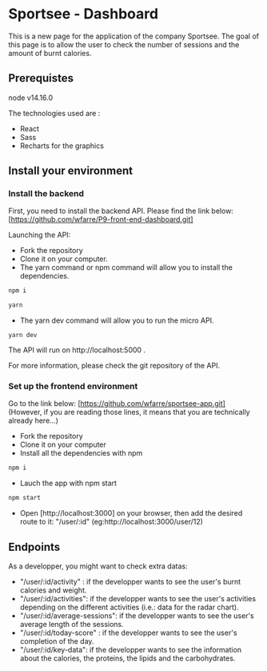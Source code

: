 # Sportsee - Dashboard

This is a new page for the application of the company Sportsee. The goal of this page is to allow the user to check the number of sessions and the amount of burnt calories.

## Prerequistes

node v14.16.0

The technologies used are :

- React
- Sass
- Recharts for the graphics

## Install your environment

### Install the backend

First, you need to install the backend API. Please find the link below:
[https://github.com/wfarre/P9-front-end-dashboard.git]

Launching the API:

- Fork the repository
- Clone it on your computer.
- The yarn command or npm command will allow you to install the dependencies.

```bash
npm i
```

```bash
yarn
```

- The yarn dev command will allow you to run the micro API.

```
yarn dev
```

The API will run on http://localhost:5000 .

For more information, please check the git repository of the API.

### Set up the frontend environment

Go to the link below:
[https://github.com/wfarre/sportsee-app.git]
(However, if you are reading those lines, it means that you are technically already here...)

- Fork the repository
- Clone it on your computer
- Install all the dependencies with npm

```bash
npm i
```

- Lauch the app with npm start

```bash
npm start
```

- Open [http://localhost:3000] on your browser, then add the desired route to it:
  "/user/:id" (eg:http://localhost:3000/user/12)

## Endpoints

As a developper, you might want to check extra datas:

- "/user/:id/activity" : if the developper wants to see the user's burnt calories and weight.
- "/user/:id/activities": if the developper wants to see the user's activities depending on the different activities (i.e.: data for the radar chart).
- "/user/:id/average-sessions": if the developper wants to see the user's average length of the sessions.
- "/user/:id/today-score" : if the developper wants to see the user's completion of the day.
- "/user/:id/key-data": if the developper wants to see the information about the calories, the proteins, the lipids and the carbohydrates.
